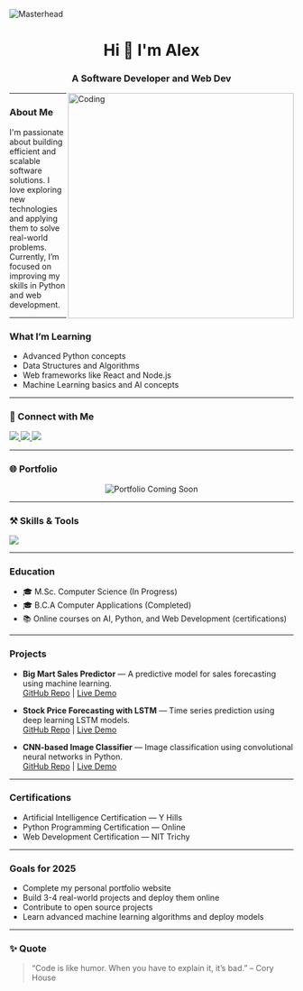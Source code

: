 ![Masterhead](https://firebasestorage.googleapis.com/v0/b/flexi-coding.appspot.com/o/dempgi7-520f8d5f-63d4-4453-8822-dbc149ae27f8.gif?alt=media&token=91c0c7b2-93c3-4029-b011-1a8703c5730d)

<h1 align="center">Hi 👋 I'm Alex</h1>
<h3 align="center">A Software Developer and Web Dev</h3>
<img align="right" alt="Coding" width="400" src="https://cdn.dribbble.com/users/1162077/screenshots/3848914/programmer.gif">

---

### About Me

I'm passionate about building efficient and scalable software solutions. I love exploring new technologies and applying them to solve real-world problems. Currently, I’m focused on improving my skills in Python and web development.

---

### What I’m Learning

- Advanced Python concepts  
- Data Structures and Algorithms  
- Web frameworks like React and Node.js  
- Machine Learning basics and AI concepts

---

### 🔗 Connect with Me

<p align="left">
  <a href="https://linkedin.com/in/alex2004" target="_blank">
    <img src="https://img.shields.io/badge/LinkedIn-blue?style=for-the-badge&logo=linkedin&logoColor=white" />
  </a>
  <a href="https://instagram.com/__.alex.__2004" target="_blank">
    <img src="https://img.shields.io/badge/Instagram-E4405F?style=for-the-badge&logo=instagram&logoColor=white" />
  </a>
  <a href="mailto:alexv9818@gmail.com" target="_blank">
    <img src="https://img.shields.io/badge/Email-D14836?style=for-the-badge&logo=gmail&logoColor=white" />
  </a>
</p>

---

### 🌐 Portfolio

<p align="center">
  <img src="https://img.shields.io/badge/Portfolio-Coming%20Soon-blueviolet?style=for-the-badge&logo=firefoxbrowser&logoColor=white" alt="Portfolio Coming Soon" />
</p>

---

### ⚒️ Skills & Tools

<p align="left">
  <img src="https://skillicons.dev/icons?i=python,java,c,cpp,html,css,js,react,nodejs,mongodb,mysql,git,graphql,bootstrap,tailwind" />
</p>

---

### Education

- 🎓 M.Sc. Computer Science (In Progress)  
- 🎓 B.C.A Computer Applications (Completed)  
- 📚 Online courses on AI, Python, and Web Development (certifications)

---

### Projects

- **Big Mart Sales Predictor** — A predictive model for sales forecasting using machine learning.  
  [GitHub Repo](https://github.com/Alex-v2004/big-mart-sales-predictor) | [Live Demo](#)

- **Stock Price Forecasting with LSTM** — Time series prediction using deep learning LSTM models.  
  [GitHub Repo](https://github.com/Alex-v2004/stock-price-predictor) | [Live Demo](#)

- **CNN-based Image Classifier** — Image classification using convolutional neural networks in Python.  
  [GitHub Repo](https://github.com/Alex-v2004/cnn-image-classifier) | [Live Demo](#)

---

### Certifications

- Artificial Intelligence Certification — Y Hills  
- Python Programming Certification — Online  
- Web Development Certification — NIT Trichy

---

### Goals for 2025

- Complete my personal portfolio website  
- Build 3-4 real-world projects and deploy them online  
- Contribute to open source projects  
- Learn advanced machine learning algorithms and deploy models

---

### ✨ Quote

> “Code is like humor. When you have to explain it, it’s bad.” – Cory House

